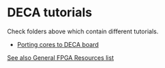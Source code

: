 # DECA tutorials

Check folders above which contain different tutorials.

* [Porting cores to DECA board](Porting-Cores)

  

[See also General FPGA Resources list](./../resources.md)



